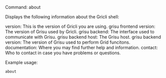 Command:	about 

Displays the following information about the Gricli shell:

version:                     This is the version of Gricli you are using.
grisu frontend version:      The version of Grisu used by Gricli. 
grisu backend:               The interface used to communicate with Grisu.
grisu backend host:          The Grisu host.
grisu backend version:       The version of Grisu used to perform Grid funcitons.
documentation:               Where you may find further help and information.
contact:                     Who to contact in case you have problems or questions.

Example usage:

    about


